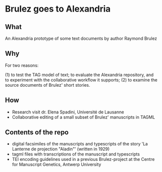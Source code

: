 # Brulez goes to Alexandria

## What
An Alexandria prototype of some text documents by author Raymond Brulez

## Why
For two reasons: 

(1) to test the TAG model of text; to evaluate the Alexandria repository, and to experiment with the collaborative workflow it supports;
(2) to examine the source documents of Brulez' short stories.

## How

- Research visit dr. Elena Spadini, Université de Lausanne
- Collaborative editing of a small subset of Brulez' manuscripts in TAGML

## Contents of the repo

- digital facsimiles of the manuscripts and typescripts of the story 'La Lanterne de projection "Aladin"' (written in 1929)
- tagml files with transcriptions of the manuscript and typescripts
- TEI encoding guidelines used in a previous Brulez-project at the Centre for Manuscript Genetics, Antwerp University 


